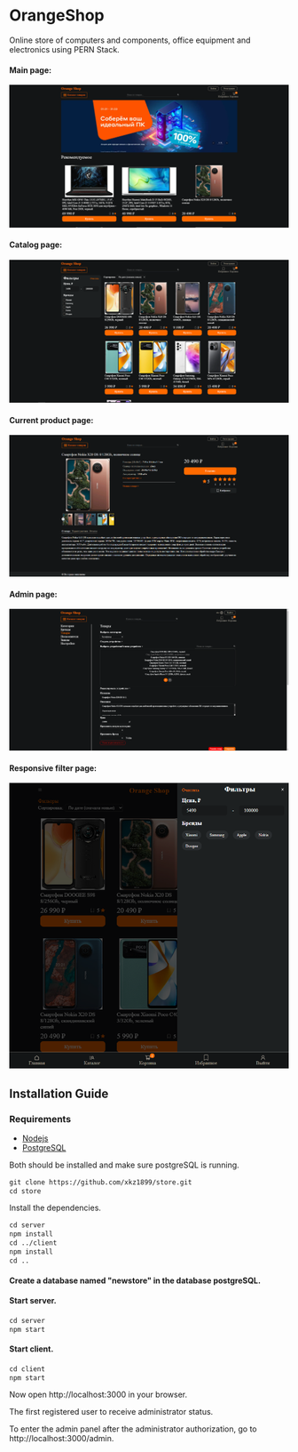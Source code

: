 # OrangeShop
Online store of computers and components, office equipment and electronics using PERN Stack.

#### Main page:
![main page](./images/main-page.png)

#### Catalog page:
![catalog page](./images/catalog-page.png)

#### Current product page:
![catalog page](./images/current-product-page.png)

#### Admin page:
![catalog page](./images/admin-page.png)

#### Responsive filter page:
![catalog page](./images/responsive-filter-page.png)

## Installation Guide

### Requirements
- [Nodejs](https://nodejs.org/en/download)
- [PostgreSQL](https://www.postgresql.org/download/)

Both should be installed and make sure postgreSQL is running.

```shell
git clone https://github.com/xkz1899/store.git
cd store
```

Install the dependencies.

```shell
cd server
npm install
cd ../client
npm install
cd ..
```
#### Create a database named "newstore" in the database postgreSQL.

#### Start server.

```shell
cd server
npm start
```

#### Start client.

```shell
cd client
npm start
```

Now open http://localhost:3000 in your browser.

The first registered user to receive administrator status.

To enter the admin panel after the administrator authorization, go to http://localhost:3000/admin.
